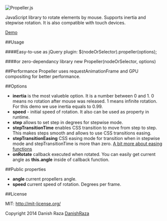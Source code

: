 ![Propeller.js](http://pixelscommander.com/polygon/propeller/logo.gif "JavaScript library to rotate HTML elements by mouse or touch gestures")

JavaScript library to rotate elements by mouse. Supports inertia and stepwise rotation. It is also compatible with touch devices.

[Demo](http://pixelscommander.com/polygon/propeller/)

##Usage

####Easy-to-use as jQuery plugin:
    $(nodeOrSelector).propeller(options);

####or zero-dependancy library 
    new Propeller(nodeOrSelector, options)

##Performance
Propeller uses requestAnimationFrame and GPU compositing for better performance.
    
##Options
- **inertia** is the most valueble option. It is a number between 0 and 1. 0 means no rotation after mouse was released. 1 means infinite rotation. For this demo we use inertia equals to 0.99.
- **speed** - initial speed of rotation. It also can be used as property in runtime.
- **step** allows to set step in degrees for stepwise mode.
- **stepTransitionTime** enables CSS transition to move from step to step. This makes steps smooth and allows to use CSS transitions easing.
- **stepTransitionEasing** CSS easing mode for transition when in stepwise mode and stepTransitionTime is more than zero. [A bit more about easing functions](http://www.w3schools.com/cssref/css3_pr_transition-timing-function.asp)
- **onRotate** callback executed when rotated. You can easily get current angle as **this.angle** inside of callback function.

##Public properties
- **angle** current propellers angle.
- **speed** current speed of rotation. Degrees per frame.

##License

MIT: http://mit-license.org/

Copyright 2014 Danish Raza [DanishRaza](http://danishraza.info)
